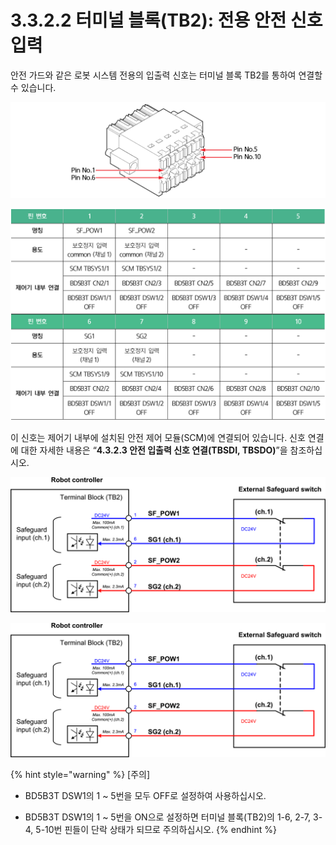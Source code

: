 # 3.3.2.2 터미널 블록\(TB2\): 전용 안전 신호 입력

안전 가드와 같은 로봇 시스템 전용의 입출력 신호는 터미널 블록 TB2를 통하여 연결할 수 있습니다.

![](../../../.gitbook/assets/tb1_1%20%281%29%20%281%29.png)

![](../../../.gitbook/assets/tb2_4.png)

이 신호는 제어기 내부에 설치된 안전 제어 모듈\(SCM\)에 연결되어 있습니다. 신호 연결에 대한 자세한 내용은 “**4.3.2.3 안전 입출력 신호 연결\(TBSDI, TBSDO\)**”을 참조하십시오.

![&#xADF8;&#xB9BC; 20 &#xC804;&#xC6A9; &#xC548;&#xC804; &#xC2E0;&#xD638;\(&#xBCF4;&#xD638; &#xC7A5;&#xCE58;\) &#xC5F0;&#xACB0; &#xBC29;&#xBC95;: &#xC811;&#xC810; &#xC2A4;&#xC704;&#xCE58;&#xC758; &#xACBD;&#xC6B0;](../../../.gitbook/assets/tb2_2%20%281%29.png)

![&#xADF8;&#xB9BC; 21 &#xC804;&#xC6A9; &#xC548;&#xC804; &#xC2E0;&#xD638;\(&#xBCF4;&#xD638; &#xC7A5;&#xCE58;\) &#xC5F0;&#xACB0; &#xBC29;&#xBC95;: &#xBC18;&#xB3C4;&#xCCB4; &#xD0C0;&#xC785; &#xCD9C;&#xB825;&#xC758; &#xACBD;&#xC6B0;](../../../.gitbook/assets/tb2_2%20%281%29%20%281%29.png)

{% hint style="warning" %}
\[주의\]

* BD5B3T DSW1의 1 ~ 5번을 모두 OFF로 설정하여 사용하십시오.

* BD5B3T DSW1의 1 ~ 5번을 ON으로 설정하면 터미널 블록\(TB2\)의 1-6, 2-7, 3-4, 5-10번 핀들이 단락 상태가 되므로 주의하십시오.
{% endhint %}


